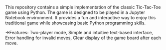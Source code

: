 This repository contains a simple implementation of the classic Tic-Tac-Toe game using Python. The game is designed to be played in a Jupyter Notebook environment. 
It provides a fun and interactive way to enjoy this traditional game while showcasing basic Python programming skills.

->Features:
Two-player mode,
Simple and intuitive text-based interface,
Error handling for invalid moves,
Clear display of the game board after each move.
